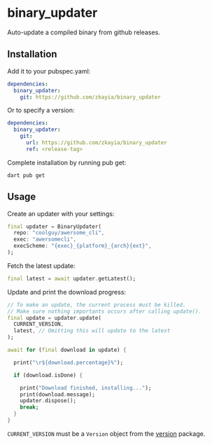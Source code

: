
# binary_updater

Auto-update a compiled binary from github releases.

## Installation

Add it to your pubspec.yaml:
```yaml
dependencies:
  binary_updater:
    git: https://github.com/zkayia/binary_updater
```
Or to specify a version:
```yaml
dependencies:
  binary_updater:
    git:
      url: https://github.com/zkayia/binary_updater
      ref: <release-tag>
```

Complete installation by running pub get:
```
dart pub get
```


## Usage

Create an updater with your settings:
```dart
final updater = BinaryUpdater(
  repo: "coolguy/awersome_cli",
  exec: "awersomecli",
  execScheme: "{exec}_{platform}_{arch}{ext}",
);
```

Fetch the latest update:
```dart
final latest = await updater.getLatest();
```

Update and print the download progress:
```dart
// To make an update, the current process must be killed.
// Make sure nothing importants occurs after calling update().
final update = updater.update(
  CURRENT_VERSION,
  latest, // Omitting this will update to the latest
);

await for (final download in update) {

  print("\r${download.percentage}%");

  if (download.isDone) {

    print("Download finished, installing...");
    print(download.message);
    updater.dispose();
    break;
  }
}
```
`CURRENT_VERSION` must be a `Version` object from the
[version](https://pub.dev/packages/version)
package.
